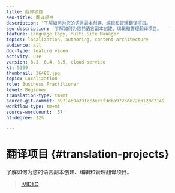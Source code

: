 ```yaml
---
title: 翻译项目
seo-title: 翻译项目
description: '了解如何为您的语言副本创建、编辑和管理翻译项目。 '
seo-description: '了解如何为您的语言副本创建、编辑和管理翻译项目。  '
feature: Language Copy, Multi Site Manager
topics: localization, authoring, content-architecture
audience: all
doc-type: feature video
activity: use
version: 6.3, 6.4, 6.5, cloud-service
kt: 5369
thumbnail: 36486.jpg
topic: Localization
role: Business Practitioner
level: Beginner
translation-type: tm+mt
source-git-commit: d9714b9a291ec3ee5f3dba9723de72bb120d2149
workflow-type: tm+mt
source-wordcount: '57'
ht-degree: 12%

---
```



# 翻译项目 {#translation-projects}

了解如何为您的语言副本创建、编辑和管理翻译项目。

>[!VIDEO](https://video.tv.adobe.com/v/36486?quality=12&learn=on)

